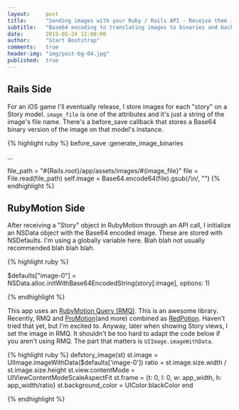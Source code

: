 ```yaml
---
layout:     post
title:      "Sending images with your Ruby / Rails API - Receive them in RubyMotion"
subtitle:   "Base64 encoding to translating images to binaries and back."
date:       2015-05-24 12:00:00
author:     "Start Bootstrap"
comments:   true
header-img: "img/post-bg-04.jpg"
published:  true
---
```


<h2 class="section-heading">Rails Side</h2>

For an iOS game I'll eventually release, I store images for each "story" on a Story model. `image_file` is one of the attributes and it's just a string of the image's file name. There's a before_save callback that stores a Base64 binary version of the image on that model's instance.

{% highlight ruby %}
before_save :generate_image_binaries

...

file_path = "#{Rails.root}/app/assets/images/#{image_file}"
file = File.read(file_path)
self.image = Base64.encode64(file).gsub(/\n/, "")
{% endhighlight %}

<h2 class="section-heading">RubyMotion Side</h2>

After receiving a "Story" object in RubyMotion through an API call, I initialize an NSData object with the Base64 encoded image. These are stored with NSDefaults. I'm using a globally variable here. Blah blah not usually recommended blah blah blah.

{% highlight ruby %}

$defaults["image-0"] = NSData.alloc.initWithBase64EncodedString(story[:image], options: 1)

{% endhighlight %}

This app uses an [RubyMotion Query (RMQ)](http://rubymotionquery.com/). This is an awesome library. Recently, RMQ and [ProMotion](https://github.com/clearsightstudio/ProMotion)(and more) combined as [RedPotion](https://github.com/infinitered/redpotion). Haven't tried that yet, but I'm excited to. Anyway, later when showing Story views, I set the image in RMQ. It shouldn't be too hard to adapt the code below if you aren't using RMQ. The part that matters is `UIImage.imageWithData`.

{% highlight ruby %}
defstory_image(st)
  st.image = UIImage.imageWithData($defaults['image-0'])
  ratio = st.image.size.width / st.image.size.height
  st.view.contentMode = UIViewContentModeScaleAspectFit
  st.frame = {t: 0, l: 0, w: app_width, h: app_width/ratio}
  st.background_color = UIColor.blackColor
end

{% endhighlight %}